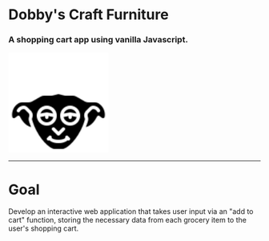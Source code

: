 # Dobby's Craft Furniture
### A shopping cart app using vanilla Javascript.
<img src="assets\images\2730308_dobby_elf_harry_potter_solid_icon.svg" alt="drawing" style="width:200px; height:200px"/>


---

# Goal

Develop an interactive web application that takes user input via an "add to cart" function, storing the necessary data from each grocery item to the user's shopping cart.


